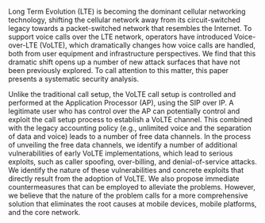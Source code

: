 Long Term Evolution (LTE) is becoming the dominant cellular
networking technology, shifting the cellular network away from
its circuit-switched legacy towards a packet-switched network that
resembles the Internet. To support voice calls over the LTE network,
operators have introduced Voice-over-LTE (VoLTE), which
dramatically changes how voice calls are handled, both from user
equipment and infrastructure perspectives. We find that this dramatic
shift opens up a number of new attack surfaces that have not
been previously explored. To call attention to this matter, this paper
presents a systematic security analysis.

Unlike the traditional call setup, the VoLTE call setup is controlled
and performed at the Application Processor (AP), using the SIP over
IP. A legitimate user who has control over the AP can potentially
control and exploit the call setup process to establish a VoLTE
channel. This combined with the legacy accounting policy (e.g.,
unlimited voice and the separation of data and voice) leads to a
number of free data channels. In the process of unveiling the free
data channels, we identify a number of additional vulnerabilities
of early VoLTE implementations, which lead to serious exploits,
such as caller spoofing, over-billing, and denial-of-service attacks.
We identify the nature of these vulnerabilities and concrete exploits
that directly result from the adoption of VoLTE. We also propose
immediate countermeasures that can be employed to alleviate the
problems. However, we believe that the nature of the problem calls
for a more comprehensive solution that eliminates the root causes at
mobile devices, mobile platforms, and the core network.
